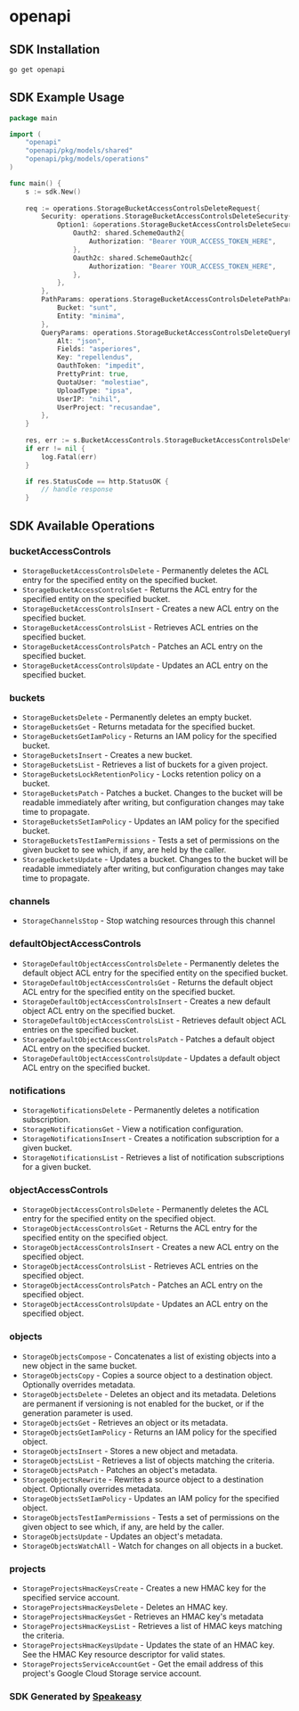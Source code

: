 # openapi

<!-- Start SDK Installation -->
## SDK Installation

```bash
go get openapi
```
<!-- End SDK Installation -->

## SDK Example Usage
<!-- Start SDK Example Usage -->
```go
package main

import (
    "openapi"
    "openapi/pkg/models/shared"
    "openapi/pkg/models/operations"
)

func main() {
    s := sdk.New()
    
    req := operations.StorageBucketAccessControlsDeleteRequest{
        Security: operations.StorageBucketAccessControlsDeleteSecurity{
            Option1: &operations.StorageBucketAccessControlsDeleteSecurityOption1{
                Oauth2: shared.SchemeOauth2{
                    Authorization: "Bearer YOUR_ACCESS_TOKEN_HERE",
                },
                Oauth2c: shared.SchemeOauth2c{
                    Authorization: "Bearer YOUR_ACCESS_TOKEN_HERE",
                },
            },
        },
        PathParams: operations.StorageBucketAccessControlsDeletePathParams{
            Bucket: "sunt",
            Entity: "minima",
        },
        QueryParams: operations.StorageBucketAccessControlsDeleteQueryParams{
            Alt: "json",
            Fields: "asperiores",
            Key: "repellendus",
            OauthToken: "impedit",
            PrettyPrint: true,
            QuotaUser: "molestiae",
            UploadType: "ipsa",
            UserIP: "nihil",
            UserProject: "recusandae",
        },
    }
    
    res, err := s.BucketAccessControls.StorageBucketAccessControlsDelete(ctx, req)
    if err != nil {
        log.Fatal(err)
    }

    if res.StatusCode == http.StatusOK {
        // handle response
    }
```
<!-- End SDK Example Usage -->

<!-- Start SDK Available Operations -->
## SDK Available Operations

### bucketAccessControls

* `StorageBucketAccessControlsDelete` - Permanently deletes the ACL entry for the specified entity on the specified bucket.
* `StorageBucketAccessControlsGet` - Returns the ACL entry for the specified entity on the specified bucket.
* `StorageBucketAccessControlsInsert` - Creates a new ACL entry on the specified bucket.
* `StorageBucketAccessControlsList` - Retrieves ACL entries on the specified bucket.
* `StorageBucketAccessControlsPatch` - Patches an ACL entry on the specified bucket.
* `StorageBucketAccessControlsUpdate` - Updates an ACL entry on the specified bucket.

### buckets

* `StorageBucketsDelete` - Permanently deletes an empty bucket.
* `StorageBucketsGet` - Returns metadata for the specified bucket.
* `StorageBucketsGetIamPolicy` - Returns an IAM policy for the specified bucket.
* `StorageBucketsInsert` - Creates a new bucket.
* `StorageBucketsList` - Retrieves a list of buckets for a given project.
* `StorageBucketsLockRetentionPolicy` - Locks retention policy on a bucket.
* `StorageBucketsPatch` - Patches a bucket. Changes to the bucket will be readable immediately after writing, but configuration changes may take time to propagate.
* `StorageBucketsSetIamPolicy` - Updates an IAM policy for the specified bucket.
* `StorageBucketsTestIamPermissions` - Tests a set of permissions on the given bucket to see which, if any, are held by the caller.
* `StorageBucketsUpdate` - Updates a bucket. Changes to the bucket will be readable immediately after writing, but configuration changes may take time to propagate.

### channels

* `StorageChannelsStop` - Stop watching resources through this channel

### defaultObjectAccessControls

* `StorageDefaultObjectAccessControlsDelete` - Permanently deletes the default object ACL entry for the specified entity on the specified bucket.
* `StorageDefaultObjectAccessControlsGet` - Returns the default object ACL entry for the specified entity on the specified bucket.
* `StorageDefaultObjectAccessControlsInsert` - Creates a new default object ACL entry on the specified bucket.
* `StorageDefaultObjectAccessControlsList` - Retrieves default object ACL entries on the specified bucket.
* `StorageDefaultObjectAccessControlsPatch` - Patches a default object ACL entry on the specified bucket.
* `StorageDefaultObjectAccessControlsUpdate` - Updates a default object ACL entry on the specified bucket.

### notifications

* `StorageNotificationsDelete` - Permanently deletes a notification subscription.
* `StorageNotificationsGet` - View a notification configuration.
* `StorageNotificationsInsert` - Creates a notification subscription for a given bucket.
* `StorageNotificationsList` - Retrieves a list of notification subscriptions for a given bucket.

### objectAccessControls

* `StorageObjectAccessControlsDelete` - Permanently deletes the ACL entry for the specified entity on the specified object.
* `StorageObjectAccessControlsGet` - Returns the ACL entry for the specified entity on the specified object.
* `StorageObjectAccessControlsInsert` - Creates a new ACL entry on the specified object.
* `StorageObjectAccessControlsList` - Retrieves ACL entries on the specified object.
* `StorageObjectAccessControlsPatch` - Patches an ACL entry on the specified object.
* `StorageObjectAccessControlsUpdate` - Updates an ACL entry on the specified object.

### objects

* `StorageObjectsCompose` - Concatenates a list of existing objects into a new object in the same bucket.
* `StorageObjectsCopy` - Copies a source object to a destination object. Optionally overrides metadata.
* `StorageObjectsDelete` - Deletes an object and its metadata. Deletions are permanent if versioning is not enabled for the bucket, or if the generation parameter is used.
* `StorageObjectsGet` - Retrieves an object or its metadata.
* `StorageObjectsGetIamPolicy` - Returns an IAM policy for the specified object.
* `StorageObjectsInsert` - Stores a new object and metadata.
* `StorageObjectsList` - Retrieves a list of objects matching the criteria.
* `StorageObjectsPatch` - Patches an object's metadata.
* `StorageObjectsRewrite` - Rewrites a source object to a destination object. Optionally overrides metadata.
* `StorageObjectsSetIamPolicy` - Updates an IAM policy for the specified object.
* `StorageObjectsTestIamPermissions` - Tests a set of permissions on the given object to see which, if any, are held by the caller.
* `StorageObjectsUpdate` - Updates an object's metadata.
* `StorageObjectsWatchAll` - Watch for changes on all objects in a bucket.

### projects

* `StorageProjectsHmacKeysCreate` - Creates a new HMAC key for the specified service account.
* `StorageProjectsHmacKeysDelete` - Deletes an HMAC key.
* `StorageProjectsHmacKeysGet` - Retrieves an HMAC key's metadata
* `StorageProjectsHmacKeysList` - Retrieves a list of HMAC keys matching the criteria.
* `StorageProjectsHmacKeysUpdate` - Updates the state of an HMAC key. See the HMAC Key resource descriptor for valid states.
* `StorageProjectsServiceAccountGet` - Get the email address of this project's Google Cloud Storage service account.

<!-- End SDK Available Operations -->

### SDK Generated by [Speakeasy](https://docs.speakeasyapi.dev/docs/using-speakeasy/client-sdks)
